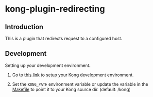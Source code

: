 # kong-plugin-redirecting

## Introduction

This is a plugin that redirects request to a configured host.

## Development

Setting up your development environment.

1. Go to [this link](https://github.com/kong/kong/blob/master/README.md#development) to setup your Kong development environment.

2. Set the `KONG_PATH` environment variable or update the variable in the [Makefile](./Makefile) to point it to your Kong source dir. (default: /kong)
